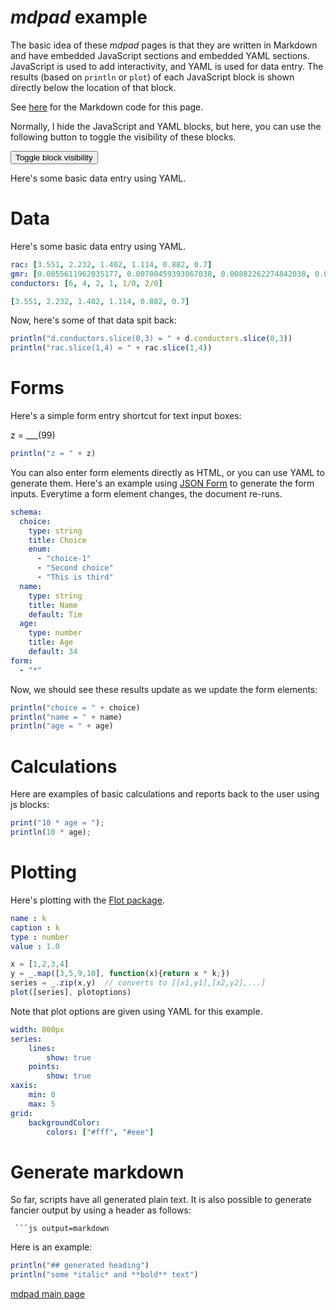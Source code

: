 # *mdpad* example

The basic idea of these *mdpad* pages is that they are written in
Markdown and have embedded JavaScript sections and embedded YAML
sections. JavaScript is used to add interactivity, and YAML is used
for data entry. The results (based on `println` or `plot`) of each
JavaScript block is shown directly below the location of that block.

See [here](example.md) for the Markdown code for this page.

Normally, I hide the JavaScript and YAML blocks, but here, you can use
the following button to toggle the visibility of these blocks.

<input type="button" value="Toggle block visibility" onclick="$('.jsinput').toggle();$('.yamlinput').toggle()">

Here's some basic data entry using YAML.

# Data

Here's some basic data entry using YAML.

```yaml name=d
rac: [3.551, 2.232, 1.402, 1.114, 0.882, 0.7]
gmr: [0.0055611962035177, 0.00700459393067038, 0.00882262274842038, 0.00990159326021141, 0.0111125174323268, 0.0124715326552536]
conductors: [6, 4, 2, 1, 1/0, 2/0]
```

```yaml name=rac
[3.551, 2.232, 1.402, 1.114, 0.882, 0.7]
```
Now, here's some of that data spit back:

```js
println("d.conductors.slice(0,3) = " + d.conductors.slice(0,3))
println("rac.slice(1,4) = " + rac.slice(1,4))
```

# Forms

Here's a simple form entry shortcut for text input boxes:

z = ___(99)

```js
println("z = " + z)
```

You can also enter form elements directly as HTML, or you can use YAML
to generate them. Here's an example using
[JSON Form](https://github.com/joshfire/jsonform) to generate the form
inputs. Everytime a form element changes, the document re-runs.

```yaml jquery=jsonForm class="form-horizontal"
schema: 
  choice: 
    type: string
    title: Choice
    enum: 
      - "choice-1"
      - "Second choice"
      - "This is third"
  name:
    type: string
    title: Name
    default: Tim
  age:
    type: number
    title: Age
    default: 34
form:
  - "*"
```

Now, we should see these results update as we update the form elements:

```js
println("choice = " + choice)
println("name = " + name)
println("age = " + age)
```

# Calculations

Here are examples of basic calculations and reports back to the user
using js blocks:

```js
print("10 * age = ");
println(10 * age);
```

# Plotting

Here's plotting with the 
[Flot package](http://www.flotcharts.org).

```yaml jquery=dform
name : k
caption : k
type : number
value : 1.0
```


```js
x = [1,2,3,4]
y = _.map([3,5,9,10], function(x){return x * k;})
series = _.zip(x,y)  // converts to [[x1,y1],[x2,y2],...]
plot([series], plotoptions)
```

Note that plot options are given using YAML for this example.

```yaml name=plotoptions
width: 800px 
series: 
    lines: 
        show: true
    points: 
        show: true 
xaxis: 
    min: 0
    max: 5
grid: 
    backgroundColor: 
        colors: ["#fff", "#eee"]
```


# Generate markdown


So far, scripts have all generated plain text. It is also possible to
generate fancier output by using a header as follows: 

` ```js output=markdown`

Here is an example:

```js output=markdown
println("## generated heading")
println("some *italic* and **bold** text")
```

[mdpad main page](https://github.com/tshort/mdpad/tree/gh-pages)
